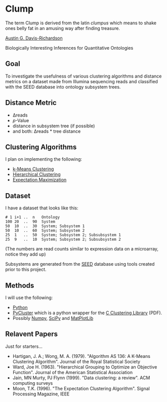 # Clump

The term Clump is derived from the latin _clumpus_ which means to shake ones
belly fat in an amusing way after finding treasure.

[Austin G. Davis-Richardson](harekrishna@gmail.com)  

Biologically Interesting Inferences for Quantitative Ontologies 

## Goal

To investigate the usefulness of various clustering algorithms and distance
metrics on a dataset made from Illumina sequencing reads and classified with
the SEED database into ontology subsystem trees.

## Distance Metric

  - Δreads
  - _p_-Value
  - distance in subsystem tree (if possible)
  - and both: Δreads * tree distance

## Clustering Algorithms

I plan on implementing the following:

  - [k-Means Clustering][1]
  - [Hierarchical Clustering][2]
  - [Expectation Maximization][3]

## Dataset

I have a dataset that looks like this:

    # 1	i+1	..	n	Ontology
    100	20	..	90	System
    50	10	..	30	System; Subsystem 1
    50	10	..	60	System; Subsystem 2
    25	1	..	50	System; Subsystem 2; Subsubsystem 1
    25	9	..	10	System; Subsystem 2; Subsubsystem 2

(The numbers are read counts similar to expression data on a microarray,
notice they add up)

Subsystems are generated from the [SEED][4] database
using tools created prior to this project.

## Methods

I will use the following:

  - [Python][5]
  - [PyCluster][6] which is a python wrapper for the
    [C Clustering Library][7] (PDF).
  - Possibly [Numpy][8], [SciPy][10] and [MatPlotLib][9]
  
## Relavent Papers

Just for starters...

  - Hartigan, J. A.; Wong, M. A. (1979). "Algorithm AS 136: A K-Means
    Clustering Algorithm". Journal of the Royal Statistical Society
  - Ward, Joe H. (1963). "Hierarchical Grouping to Optimize an Objective
    Function". Journal of the American Statistical Association
  - Jain, MN Murty, PJ Flynn (1999). "Data clustering: a review". ACM
    computing surveys
  - Moon, T.K. (1996). "The Expectation Clustering Algorithm". Signal
    Processing Magazine, IEEE    
  
[1]: http://en.wikipedia.org/wiki/K-means_clustering
[2]: http://en.wikipedia.org/wiki/Hierarchical_clustering
[3]: http://en.wikipedia.org/wiki/Expectation-maximization_algorithm
[4]: http://www.theseed.org
[5]: http://www.python.org
[6]: http://pypi.python.org/pypi/Pycluster
[7]: http://bonsai.hgc.jp/~mdehoon/software/cluster/cluster.pdf
[8]: http://numpy.scipy.org
[9]: http://matplotlib.sourceforge.net/
[10]: http://www.scipy.org